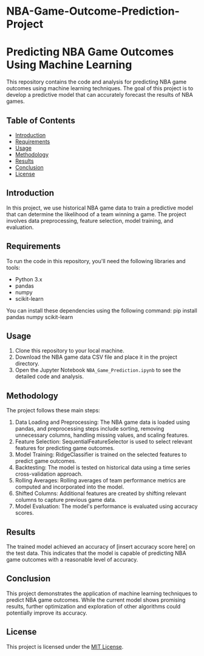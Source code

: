 # NBA-Game-Outcome-Prediction-Project

# Predicting NBA Game Outcomes Using Machine Learning

This repository contains the code and analysis for predicting NBA game outcomes using machine learning techniques. The goal of this project is to develop a predictive model that can accurately forecast the results of NBA games.

## Table of Contents
- [Introduction](#introduction)
- [Requirements](#requirements)
- [Usage](#usage)
- [Methodology](#methodology)
- [Results](#results)
- [Conclusion](#conclusion)
- [License](#license)

## Introduction
In this project, we use historical NBA game data to train a predictive model that can determine the likelihood of a team winning a game. The project involves data preprocessing, feature selection, model training, and evaluation.

## Requirements
To run the code in this repository, you'll need the following libraries and tools:
- Python 3.x
- pandas
- numpy
- scikit-learn

You can install these dependencies using the following command:
pip install pandas numpy scikit-learn


## Usage
1. Clone this repository to your local machine.
2. Download the NBA game data CSV file and place it in the project directory.
3. Open the Jupyter Notebook `NBA_Game_Prediction.ipynb` to see the detailed code and analysis.

## Methodology
The project follows these main steps:
1. Data Loading and Preprocessing: The NBA game data is loaded using pandas, and preprocessing steps include sorting, removing unnecessary columns, handling missing values, and scaling features.
2. Feature Selection: SequentialFeatureSelector is used to select relevant features for predicting game outcomes.
3. Model Training: RidgeClassifier is trained on the selected features to predict game outcomes.
4. Backtesting: The model is tested on historical data using a time series cross-validation approach.
5. Rolling Averages: Rolling averages of team performance metrics are computed and incorporated into the model.
6. Shifted Columns: Additional features are created by shifting relevant columns to capture previous game data.
7. Model Evaluation: The model's performance is evaluated using accuracy scores.

## Results
The trained model achieved an accuracy of [insert accuracy score here] on the test data. This indicates that the model is capable of predicting NBA game outcomes with a reasonable level of accuracy.

## Conclusion
This project demonstrates the application of machine learning techniques to predict NBA game outcomes. While the current model shows promising results, further optimization and exploration of other algorithms could potentially improve its accuracy.

## License
This project is licensed under the [MIT License](LICENSE).
